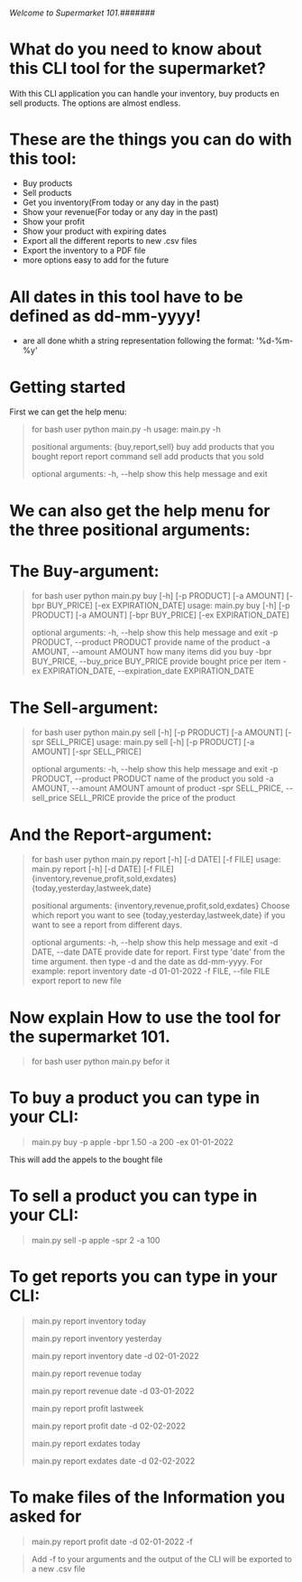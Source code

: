###### Welcome to Supermarket 101.#######

# What do you need to know about this CLI tool for the supermarket?

With this CLI application you can handle your inventory, buy products en sell products.
The options are almost endless. 

# These are the things you can do with this tool:

- Buy products
- Sell products
- Get you inventory(From today or any day in the past)
- Show your revenue(For today or any day in the past)
- Show your profit
- Show your product with expiring dates
- Export all the different reports to new .csv files
- Export the inventory to a PDF file
- more options easy to add for the future


# All dates in this tool have to be defined as dd-mm-yyyy!

- are all done whith a string representation following the format: '%d-%m-%y'


# Getting started

First we can get the help menu:

>for bash user python main.py -h
>usage: main.py -h 
>
>positional arguments:
>  {buy,report,sell}
>    buy              add products that you bought
>    report           report command
>    sell             add products that you sold
>
>optional arguments:
>  -h, --help         show this help message and exit


# We can also get the help menu for the three positional arguments:

# The Buy-argument:

>for bash user python main.py buy [-h] [-p PRODUCT] [-a AMOUNT] [-bpr BUY_PRICE] [-ex EXPIRATION_DATE]
>usage: main.py buy [-h] [-p PRODUCT] [-a AMOUNT] [-bpr BUY_PRICE] [-ex EXPIRATION_DATE]
>
>optional arguments:
>  -h, --help            show this help message and exit
>  -p PRODUCT, --product PRODUCT
>                        provide name of the product
>  -a AMOUNT, --amount AMOUNT
>                        how many items did you buy
>  -bpr BUY_PRICE, --buy_price BUY_PRICE
>                        provide bought price per item
>  -ex EXPIRATION_DATE, --expiration_date EXPIRATION_DATE


# The Sell-argument:

>for bash user python main.py sell [-h] [-p PRODUCT] [-a AMOUNT] [-spr SELL_PRICE]
>usage: main.py sell [-h] [-p PRODUCT] [-a AMOUNT] [-spr SELL_PRICE]
>
>optional arguments:
>  -h, --help            show this help message and exit
>  -p PRODUCT, --product PRODUCT
>                        name of the product you sold
>  -a AMOUNT, --amount AMOUNT
>                        amount of product
>  -spr SELL_PRICE, --sell_price SELL_PRICE
>                        provide the price of the product


# And the Report-argument:

>for bash user python main.py report [-h] [-d DATE] [-f FILE]
>usage: main.py report [-h] [-d DATE] [-f FILE]
>                      {inventory,revenue,profit,sold,exdates} {today,yesterday,lastweek,date}
>
>positional arguments:
>  {inventory,revenue,profit,sold,exdates}
>                        Choose which report you want to see
>  {today,yesterday,lastweek,date}
>                        if you want to see a report from different days.
>
>optional arguments:
>  -h, --help            show this help message and exit
>  -d DATE, --date DATE  provide date for report. First type 'date' from the time argument. then type -d and the
>                        date as dd-mm-yyyy. For example: report inventory date -d 01-01-2022
>  -f FILE, --file FILE  export report to new file

# Now explain How to use the tool for the supermarket 101. 
>for bash user python main.py befor it
# To buy a product you can type in your CLI:

> main.py buy -p apple -bpr 1.50 -a 200 -ex 01-01-2022

This will add the appels to the bought file

# To sell a product you can type in your CLI:

> main.py sell -p apple -spr 2 -a 100 


# To get reports you can type in your CLI:

> main.py report inventory today
>
> main.py report inventory yesterday
>
> main.py report inventory date -d 02-01-2022
>
> main.py report revenue today
>
> main.py report revenue date -d 03-01-2022 
>
> main.py report profit lastweek
>
> main.py report profit date -d 02-02-2022
>
> main.py report exdates today
>
> main.py report exdates date -d 02-02-2022
>
# To make files of the Information you asked for

> main.py report profit date -d 02-01-2022 -f

>Add -f to your arguments and the output of the CLI will be exported to a new .csv file